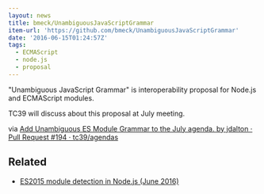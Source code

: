 ```yaml
---
layout: news
title: bmeck/UnambiguousJavaScriptGrammar
item-url: 'https://github.com/bmeck/UnambiguousJavaScriptGrammar'
date: '2016-06-15T01:24:57Z'
tags:
  - ECMAScript
  - node.js
  - proposal
---
```

"Unambiguous JavaScript Grammar" is interoperability proposal for Node.js and ECMAScript modules.

TC39 will discuss about this proposal at July meeting.

via [Add Unambiguous ES Module Grammar to the July agenda. by jdalton · Pull Request #194 · tc39/agendas](https://github.com/tc39/agendas/pull/194 "Add Unambiguous ES Module Grammar to the July agenda. by jdalton · Pull Request #194 · tc39/agendas")

## Related 

- [ES2015 module detection in Node.js (June 2016)](http://es2015-node.js.org/ "ES2015 module detection in Node.js (June 2016)")
